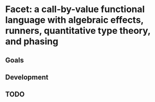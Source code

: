 # Facet: a call-by-value functional language with algebraic effects, runners, quantitative type theory, and phasing

## Goals

## Development

## TODO
